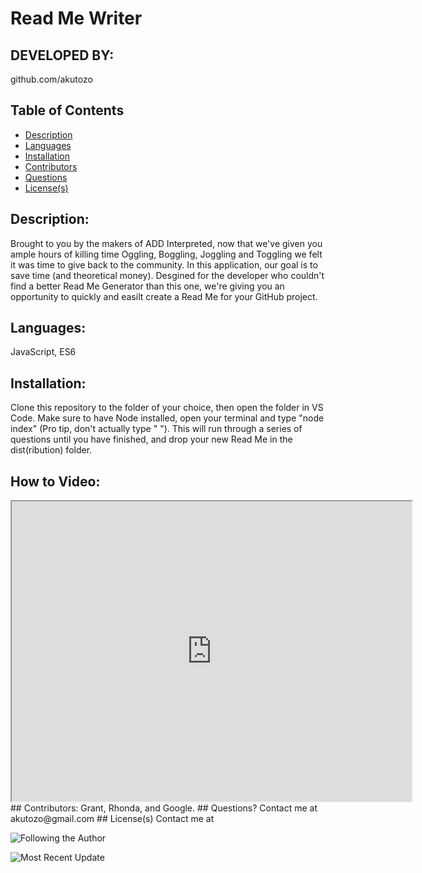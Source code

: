 # Read Me Writer
  ## DEVELOPED BY: 
github.com/akutozo
  ## Table of Contents
  * [Description](#description:)
  * [Languages](#languages:)
  * [Installation](#installation:)
  * [Contributors](#contributors:)
  * [Questions](#questions:)
  * [License(s)](#license(s):)
  
  ## Description: 
Brought to you by the makers of ADD Interpreted, now that we've given you ample hours of killing time Oggling, Boggling, Joggling and Toggling we felt it was time to give back to the community. In this application, our goal is to save time (and theoretical money). Desgined for the developer who couldn't find a better Read Me Generator than this one, we're giving you an opportunity to quickly and easilt create a Read Me for your GitHub project.
  ## Languages: 
JavaScript, ES6
  ## Installation: 
Clone this repository to the folder of your choice, then open the folder in VS Code. Make sure to have Node installed, open your terminal and type "node index" (Pro tip, don't actually type " "). This will run through a series of questions until you have finished, and drop your new Read Me in the dist(ribution) folder.
## How to Video: 
<iframe src="https://drive.google.com/file/d/1zk73Ty7TH3cOs1XkoW_Rov0YSJTcBPkA/preview" width="640" height="480"></iframe>
  ## Contributors: 
Grant, Rhonda, and Google.
  ## Questions? 
Contact me at akutozo@gmail.com
  ## License(s) 
Contact me at 

  
![Following the Author](https://img.shields.io/github/followers/akutozo?label=GitHub%20Followers&logo=Github&?style=social)
  
![Most Recent Update](https://img.shields.io/github/last-commit/akutozo/readme-writer)
  